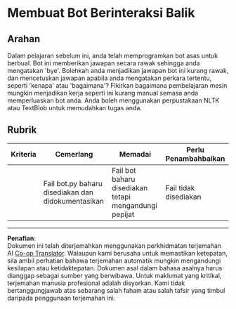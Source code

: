 <!--
CO_OP_TRANSLATOR_METADATA:
{
  "original_hash": "2efc4c2aba5ed06c780c05539c492ae3",
  "translation_date": "2025-09-05T20:28:17+00:00",
  "source_file": "6-NLP/2-Tasks/assignment.md",
  "language_code": "ms"
}
-->
# Membuat Bot Berinteraksi Balik

## Arahan

Dalam pelajaran sebelum ini, anda telah memprogramkan bot asas untuk berbual. Bot ini memberikan jawapan secara rawak sehingga anda mengatakan 'bye'. Bolehkah anda menjadikan jawapan bot ini kurang rawak, dan mencetuskan jawapan apabila anda mengatakan perkara tertentu, seperti 'kenapa' atau 'bagaimana'? Fikirkan bagaimana pembelajaran mesin mungkin menjadikan kerja seperti ini kurang manual semasa anda memperluaskan bot anda. Anda boleh menggunakan perpustakaan NLTK atau TextBlob untuk memudahkan tugas anda.

## Rubrik

| Kriteria | Cemerlang                                     | Memadai                                          | Perlu Penambahbaikan    |
| -------- | --------------------------------------------- | ------------------------------------------------ | ----------------------- |
|          | Fail bot.py baharu disediakan dan didokumentasikan | Fail bot baharu disediakan tetapi mengandungi pepijat | Fail tidak disediakan  |

---

**Penafian**:  
Dokumen ini telah diterjemahkan menggunakan perkhidmatan terjemahan AI [Co-op Translator](https://github.com/Azure/co-op-translator). Walaupun kami berusaha untuk memastikan ketepatan, sila ambil perhatian bahawa terjemahan automatik mungkin mengandungi kesilapan atau ketidaktepatan. Dokumen asal dalam bahasa asalnya harus dianggap sebagai sumber yang berwibawa. Untuk maklumat yang kritikal, terjemahan manusia profesional adalah disyorkan. Kami tidak bertanggungjawab atas sebarang salah faham atau salah tafsir yang timbul daripada penggunaan terjemahan ini.